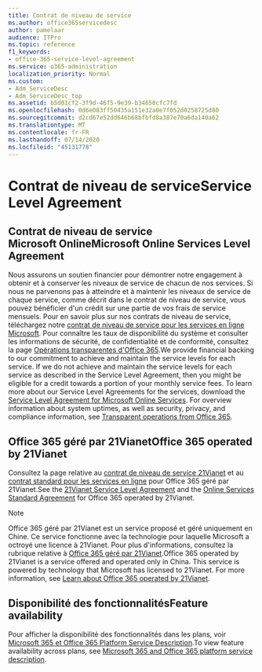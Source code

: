 ```yaml
---
title: Contrat de niveau de service
ms.author: office365servicedesc
author: pamelaar
audience: ITPro
ms.topic: reference
f1_keywords:
- office-365-service-level-agreement
ms.service: o365-administration
localization_priority: Normal
ms.custom:
- Adm_ServiceDesc
- Adm_ServiceDesc_top
ms.assetid: b5d01cf2-3f9d-46f5-9e39-b34650cfc7fd
ms.openlocfilehash: 0d6e083ff50435a151e32a0e7f052d0258725d80
ms.sourcegitcommit: d2cd67e52dd646b68bfbfd8a387e70a6da140a62
ms.translationtype: MT
ms.contentlocale: fr-FR
ms.lasthandoff: 07/14/2020
ms.locfileid: "45131778"
---
```

# <a name="service-level-agreement"></a><span data-ttu-id="e5757-102">Contrat de niveau de service</span><span class="sxs-lookup"><span data-stu-id="e5757-102">Service Level Agreement</span></span>

## <a name="microsoft-online-services-level-agreement"></a><span data-ttu-id="e5757-103">Contrat de niveau de service Microsoft Online</span><span class="sxs-lookup"><span data-stu-id="e5757-103">Microsoft Online Services Level Agreement</span></span>

<span data-ttu-id="e5757-p101">Nous assurons un soutien financier pour démontrer notre engagement à obtenir et à conserver les niveaux de service de chacun de nos services. Si nous ne parvenons pas à atteindre et à maintenir les niveaux de service de chaque service, comme décrit dans le contrat de niveau de service, vous pouvez bénéficier d'un crédit sur une partie de vos frais de service mensuels. Pour en savoir plus sur nos contrats de niveau de service, téléchargez notre [contrat de niveau de service pour les services en ligne Microsoft](https://go.microsoft.com/fwlink/?linkid=272026). Pour connaître les taux de disponibilité du système et consulter les informations de sécurité, de confidentialité et de conformité, consultez la page [Opérations transparentes d'Office 365](https://go.microsoft.com/fwlink/?linkid=845427).</span><span class="sxs-lookup"><span data-stu-id="e5757-p101">We provide financial backing to our commitment to achieve and maintain the service levels for each service. If we do not achieve and maintain the service levels for each service as described in the Service Level Agreement, then you might be eligible for a credit towards a portion of your monthly service fees. To learn more about our Service Level Agreements for the services, download the [Service Level Agreement for Microsoft Online Services](https://go.microsoft.com/fwlink/?linkid=272026). For overview information about system uptimes, as well as security, privacy, and compliance information, see [Transparent operations from Office 365](https://go.microsoft.com/fwlink/?linkid=845427).</span></span>
  
## <a name="office-365-operated-by-21vianet"></a><span data-ttu-id="e5757-108">Office 365 géré par 21Vianet</span><span class="sxs-lookup"><span data-stu-id="e5757-108">Office 365 operated by 21Vianet</span></span>

<span data-ttu-id="e5757-109">Consultez la page relative au [contrat de niveau de service 21Vianet](https://go.microsoft.com/fwlink/?linkid=846729) et au [contrat standard pour les services en ligne](https://go.microsoft.com/fwlink/?linkid=846730) pour Office 365 géré par 21Vianet.</span><span class="sxs-lookup"><span data-stu-id="e5757-109">See the [21Vianet Service Level Agreement](https://go.microsoft.com/fwlink/?linkid=846729) and the [Online Services Standard Agreement](https://go.microsoft.com/fwlink/?linkid=846730) for Office 365 operated by 21Vianet.</span></span> 
  
> [!NOTE]
> <span data-ttu-id="e5757-p102">Office 365 géré par 21Vianet est un service proposé et géré uniquement en Chine. Ce service fonctionne avec la technologie pour laquelle Microsoft a octroyé une licence à 21Vianet. Pour plus d'informations, consultez la rubrique relative à [Office 365 géré par 21Vianet](https://go.microsoft.com/fwlink/?linkid=846725).</span><span class="sxs-lookup"><span data-stu-id="e5757-p102">Office 365 operated by 21Vianet is a service offered and operated only in China. This service is powered by technology that Microsoft has licensed to 21Vianet. For more information, see [Learn about Office 365 operated by 21Vianet](https://go.microsoft.com/fwlink/?linkid=846725).</span></span> 
  
## <a name="feature-availability"></a><span data-ttu-id="e5757-113">Disponibilité des fonctionnalités</span><span class="sxs-lookup"><span data-stu-id="e5757-113">Feature availability</span></span>

<span data-ttu-id="e5757-114">Pour afficher la disponibilité des fonctionnalités dans les plans, voir [Microsoft 365 et Office 365 Platform Service Description](office-365-platform-service-description.md).</span><span class="sxs-lookup"><span data-stu-id="e5757-114">To view feature availability across plans, see [Microsoft 365 and Office 365 platform service description](office-365-platform-service-description.md).</span></span>
  